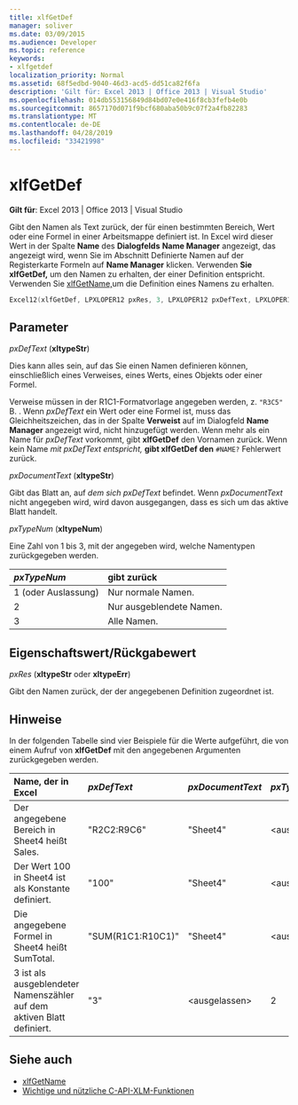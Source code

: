 ```yaml
---
title: xlfGetDef
manager: soliver
ms.date: 03/09/2015
ms.audience: Developer
ms.topic: reference
keywords:
- xlfgetdef
localization_priority: Normal
ms.assetid: 68f5edbd-9040-46d3-acd5-dd51ca82f6fa
description: 'Gilt für: Excel 2013 | Office 2013 | Visual Studio'
ms.openlocfilehash: 014db553156849d84bd07e0e416f8cb3fefb4e0b
ms.sourcegitcommit: 8657170d071f9bcf680aba50b9c07f2a4fb82283
ms.translationtype: MT
ms.contentlocale: de-DE
ms.lasthandoff: 04/28/2019
ms.locfileid: "33421998"
---
```

# <a name="xlfgetdef"></a>xlfGetDef

**Gilt für**: Excel 2013 | Office 2013 | Visual Studio 
  
Gibt den Namen als Text zurück, der für einen bestimmten Bereich, Wert oder eine Formel in einer Arbeitsmappe definiert ist. In Excel wird dieser Wert in der Spalte **Name** des **Dialogfelds** **Name Manager** angezeigt, das angezeigt  wird, wenn Sie im Abschnitt Definierte Namen auf der Registerkarte Formeln auf **Name Manager** klicken. Verwenden **Sie xlfGetDef,** um den Namen zu erhalten, der einer Definition entspricht. Verwenden Sie [xlfGetName,](xlfgetname.md)um die Definition eines Namens zu erhalten.
  
```cpp
Excel12(xlfGetDef, LPXLOPER12 pxRes, 3, LPXLOPER12 pxDefText, LPXLOPER12 pxDocumentText, LPXLOPER12 pxTypeNum);
```

## <a name="parameters"></a>Parameter

_pxDefText_ (**xltypeStr**)
  
Dies kann alles sein, auf das Sie einen Namen definieren können, einschließlich eines Verweises, eines Werts, eines Objekts oder einer Formel.
  
Verweise müssen in der R1C1-Formatvorlage angegeben werden, z.  `"R3C5"` B. . Wenn  _pxDefText_ ein Wert oder eine Formel ist, muss das Gleichheitszeichen, das in der Spalte **Verweist** auf im Dialogfeld **Name Manager** angezeigt wird, nicht hinzugefügt werden. Wenn mehr als ein Name für  _pxDefText_ vorkommt, gibt **xlfGetDef** den Vornamen zurück. Wenn kein Name  _mit pxDefText entspricht,_ **gibt xlfGetDef den**  `#NAME?` Fehlerwert zurück. 
  
_pxDocumentText_ (**xltypeStr**)
  
Gibt das Blatt an, auf  _dem sich pxDefText_ befindet. Wenn  _pxDocumentText_ nicht angegeben wird, wird davon ausgegangen, dass es sich um das aktive Blatt handelt. 
  
_pxTypeNum_ (**xltypeNum**)
  
Eine Zahl von 1 bis 3, mit der angegeben wird, welche Namentypen zurückgegeben werden.
  
|**_pxTypeNum_**|**gibt zurück**|
|:-----|:-----|
|1 (oder Auslassung)  <br/> |Nur normale Namen.  <br/> |
|2  <br/> |Nur ausgeblendete Namen.  <br/> |
|3  <br/> |Alle Namen.  <br/> |
   
## <a name="property-valuereturn-value"></a>Eigenschaftswert/Rückgabewert

 _pxRes_ (**xltypeStr** oder **xltypeErr**)
  
Gibt den Namen zurück, der der angegebenen Definition zugeordnet ist.
  
## <a name="remarks"></a>Hinweise

In der folgenden Tabelle sind vier Beispiele für die Werte aufgeführt, die von einem Aufruf von **xlfGetDef** mit den angegebenen Argumenten zurückgegeben werden. 
  
|**Name, der in Excel**|**_pxDefText_**|**_pxDocumentText_**|**_pxTypeNum_**|**Zurückgegebener Wert**|
|:-----|:-----|:-----|:-----|:-----|
|Der angegebene Bereich in Sheet4 heißt Sales.  <br/> |"R2C2:R9C6"  <br/> |"Sheet4"  <br/> |\<ausgelassen\>  <br/> |"Sales"  <br/> |
|Der Wert 100 in Sheet4 ist als Konstante definiert.  <br/> |"100"  <br/> |"Sheet4"  <br/> |\<ausgelassen\>  <br/> |"Constant"  <br/> |
|Die angegebene Formel in Sheet4 heißt SumTotal.  <br/> |"SUM(R1C1:R10C1)"  <br/> |"Sheet4"  <br/> |\<ausgelassen\>  <br/> |"SumTotal"  <br/> |
|3 ist als ausgeblendeter Namenszähler auf dem aktiven Blatt definiert.  <br/> |"3"  <br/> |\<ausgelassen\>  <br/> |2  <br/> |"Counter"  <br/> |
   
## <a name="see-also"></a>Siehe auch

- [xlfGetName](xlfgetname.md)
- [Wichtige und nützliche C-API-XLM-Funktionen](essential-and-useful-c-api-xlm-functions.md)

